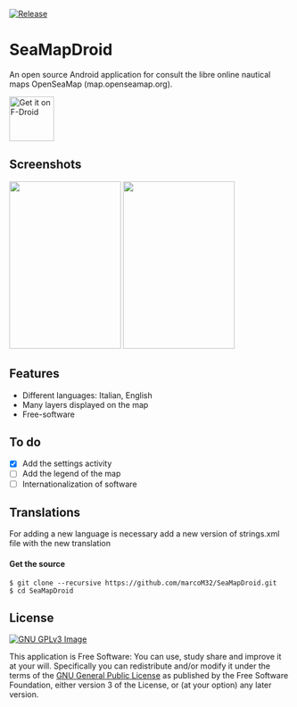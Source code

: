 [![Release](https://img.shields.io/github/release/marcoM32/SeaMapDroid.svg)](https://github.com/marcoM32/SeaMapDroid/releases)

SeaMapDroid
===========
An open source Android  application for consult the libre online nautical maps OpenSeaMap (map.openseamap.org).

[<img src="https://f-droid.org/badge/get-it-on.png"
      alt="Get it on F-Droid"
      height="80">](https://f-droid.org/packages/org.seamapdroid/)

Screenshots
-----------
[<img src="./photo1.jpg" width="200" height="300">](https://github.com/marcoM32/SeaMapDroid/blob/master/photo1.jpg)
[<img src="./photo2.jpg" width="200" height="300">](https://github.com/marcoM32/SeaMapDroid/blob/master/photo2.jpg)

Features
--------
* Different languages: Italian, English
* Many layers displayed on the map
* Free-software

To do
-----
- [X] Add the settings activity
- [ ] Add the legend of the map
- [ ] Internationalization of software

Translations
------------
For adding a new language is necessary add a new version of strings.xml file with the new translation

#### Get the source

    $ git clone --recursive https://github.com/marcoM32/SeaMapDroid.git
    $ cd SeaMapDroid

License
-------
[![GNU GPLv3 Image](https://www.gnu.org/graphics/gplv3-127x51.png)](http://www.gnu.org/licenses/gpl-3.0.en.html)

This application is Free Software: You can use, study share and improve it at your
will. Specifically you can redistribute and/or modify it under the terms of the
[GNU General Public License](https://www.gnu.org/licenses/gpl.html) as
published by the Free Software Foundation, either version 3 of the License, or
(at your option) any later version.
